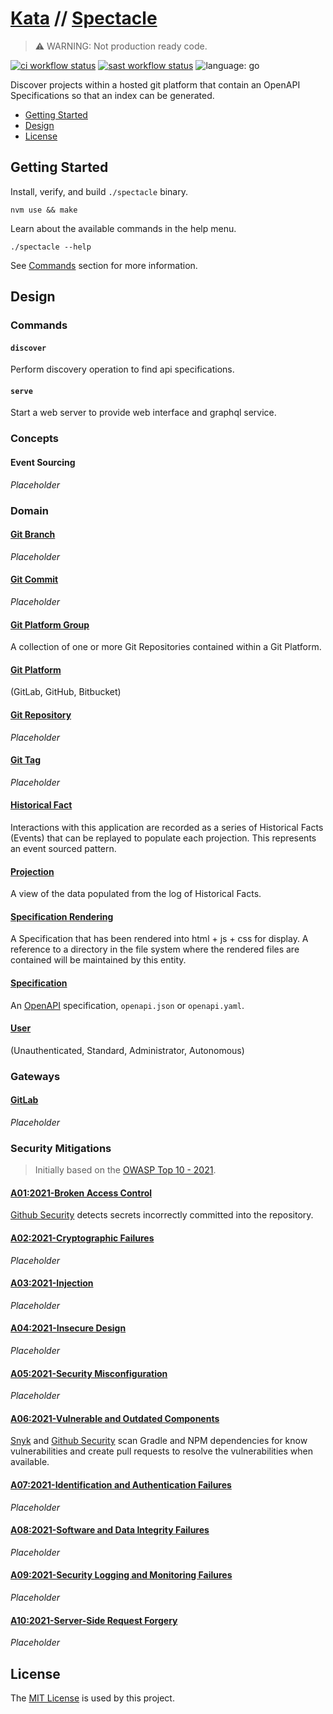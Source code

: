 # [Kata](https://github.com/dbtedman/kata) // [Spectacle](https://github.com/dbtedman/kata-spectacle)

> ⚠️ WARNING: Not production ready code.

[![ci workflow status](https://img.shields.io/github/workflow/status/dbtedman/kata-spectacle/ci?style=for-the-badge&logo=github&label=ci)](https://github.com/dbtedman/kata-spectacle/actions/workflows/ci.yml)
[![sast workflow status](https://img.shields.io/github/workflow/status/dbtedman/kata-spectacle/sast?style=for-the-badge&logo=github&label=sast)](https://github.com/dbtedman/kata-spectacle/actions/workflows/sast.yml)
![language: go](https://img.shields.io/badge/language-go-blue.svg?style=for-the-badge)

Discover projects within a hosted git platform that contain an OpenAPI Specifications so that an index can be generated.

-   [Getting Started](#getting-started)
-   [Design](#design)
-   [License](#license)

## Getting Started

Install, verify, and build `./spectacle` binary.

```shell
nvm use && make
```

Learn about the available commands in the help menu.

```shell
./spectacle --help
```

See [Commands](#commands) section for more information.

## Design

### Commands

#### `discover`

Perform discovery operation to find api specifications.

#### `serve`

Start a web server to provide web interface and graphql service.

### Concepts

#### Event Sourcing

_Placeholder_

### Domain

#### [Git Branch](./internal/domain/git_branch)

_Placeholder_

#### [Git Commit](./internal/domain/git_commit)

_Placeholder_

#### [Git Platform Group](./internal/domain/git_platform_group)

A collection of one or more Git Repositories contained within a Git Platform.

#### [Git Platform](./internal/domain/git_platform)

(GitLab, GitHub, Bitbucket)

#### [Git Repository](./internal/domain/git_repository)

_Placeholder_

#### [Git Tag](./internal/domain/git_tag)

_Placeholder_

#### [Historical Fact](./internal/domain/historical_fact)

Interactions with this application are recorded as a series of Historical Facts (Events) that can be replayed to populate each projection. This represents an event sourced pattern.

#### [Projection](./internal/domain/projection)

A view of the data populated from the log of Historical Facts.

#### [Specification Rendering](./internal/domain/specification_rendering)

A Specification that has been rendered into html + js + css for display. A reference to a directory in the file system where the rendered files are contained will be maintained by this entity.

#### [Specification](./internal/domain/specification)

An [OpenAPI](https://www.openapis.org) specification, `openapi.json` or `openapi.yaml`.

#### [User](./internal/domain/user)

(Unauthenticated, Standard, Administrator, Autonomous)

### Gateways

#### [GitLab](./internal/gateway/gitlab)

_Placeholder_

### Security Mitigations

> Initially based on the [OWASP Top 10 - 2021](https://owasp.org/www-project-top-ten/).

#### [A01:2021-Broken Access Control](https://owasp.org/Top10/A01_2021-Broken_Access_Control/)

[Github Security](https://github.com/features/security) detects secrets incorrectly committed into the repository.

#### [A02:2021-Cryptographic Failures](https://owasp.org/Top10/A02_2021-Cryptographic_Failures/)

_Placeholder_

#### [A03:2021-Injection](https://owasp.org/Top10/A03_2021-Injection/)

_Placeholder_

#### [A04:2021-Insecure Design](https://owasp.org/Top10/A04_2021-Insecure_Design/)

_Placeholder_

#### [A05:2021-Security Misconfiguration](https://owasp.org/Top10/A05_2021-Security_Misconfiguration/)

_Placeholder_

#### [A06:2021-Vulnerable and Outdated Components](https://owasp.org/Top10/A06_2021-Vulnerable_and_Outdated_Components/)

[Snyk](https://snyk.io) and [Github Security](https://github.com/features/security) scan Gradle and NPM dependencies for know vulnerabilities and create pull requests to resolve the vulnerabilities when available.

#### [A07:2021-Identification and Authentication Failures](https://owasp.org/Top10/A07_2021-Identification_and_Authentication_Failures/)

_Placeholder_

#### [A08:2021-Software and Data Integrity Failures](https://owasp.org/Top10/A08_2021-Software_and_Data_Integrity_Failures/)

_Placeholder_

#### [A09:2021-Security Logging and Monitoring Failures](https://owasp.org/Top10/A09_2021-Security_Logging_and_Monitoring_Failures/)

_Placeholder_

#### [A10:2021-Server-Side Request Forgery](https://owasp.org/Top10/A10_2021-Server-Side_Request_Forgery_%28SSRF%29/)

_Placeholder_

## License

The [MIT License](./LICENSE.md) is used by this project.
